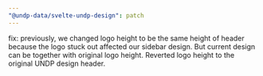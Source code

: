 ```yaml
---
"@undp-data/svelte-undp-design": patch
---
```


fix: previously, we changed logo height to be the same height of header because the logo stuck out affected our sidebar design. But current design can be together with original logo height. Reverted logo height to the original UNDP design header.

